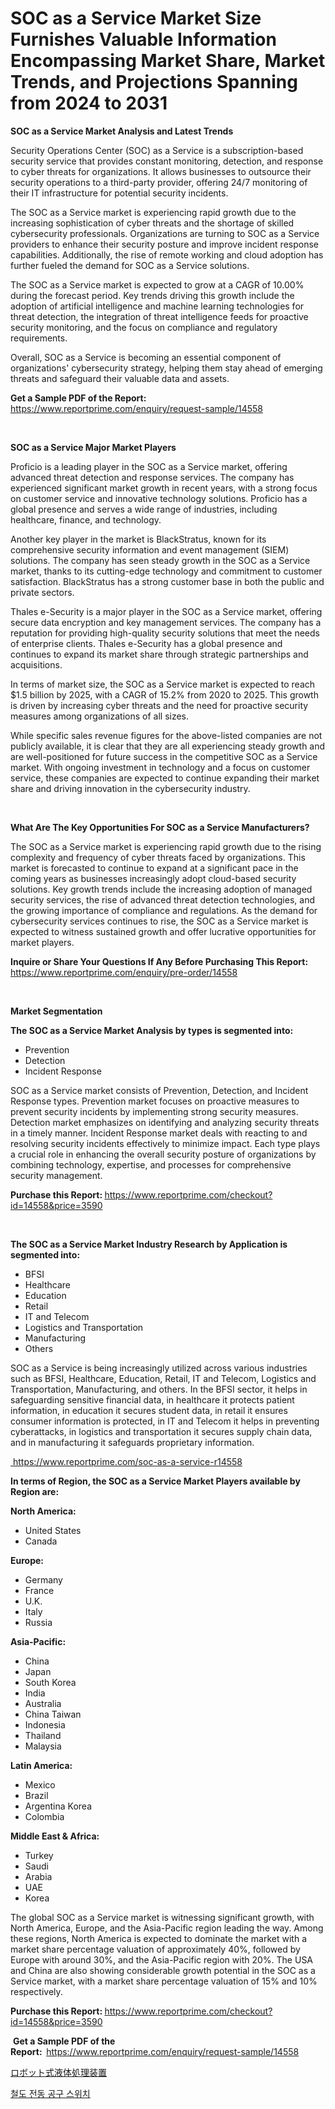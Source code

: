 <p><h1>SOC as a Service Market Size Furnishes Valuable Information Encompassing Market Share, Market Trends, and Projections Spanning from 2024 to 2031</h1></p><p><strong>SOC as a Service Market Analysis and Latest Trends</strong></p>
<p><p>Security Operations Center (SOC) as a Service is a subscription-based security service that provides constant monitoring, detection, and response to cyber threats for organizations. It allows businesses to outsource their security operations to a third-party provider, offering 24/7 monitoring of their IT infrastructure for potential security incidents.</p><p>The SOC as a Service market is experiencing rapid growth due to the increasing sophistication of cyber threats and the shortage of skilled cybersecurity professionals. Organizations are turning to SOC as a Service providers to enhance their security posture and improve incident response capabilities. Additionally, the rise of remote working and cloud adoption has further fueled the demand for SOC as a Service solutions.</p><p>The SOC as a Service market is expected to grow at a CAGR of 10.00% during the forecast period. Key trends driving this growth include the adoption of artificial intelligence and machine learning technologies for threat detection, the integration of threat intelligence feeds for proactive security monitoring, and the focus on compliance and regulatory requirements.</p><p>Overall, SOC as a Service is becoming an essential component of organizations' cybersecurity strategy, helping them stay ahead of emerging threats and safeguard their valuable data and assets.</p></p>
<p><strong>Get a Sample PDF of the Report:&nbsp;</strong> <a href="https://www.reportprime.com/enquiry/request-sample/14558">https://www.reportprime.com/enquiry/request-sample/14558</a></p>
<p>&nbsp;</p>
<p><strong>SOC as a Service Major Market Players</strong></p>
<p><p>Proficio is a leading player in the SOC as a Service market, offering advanced threat detection and response services. The company has experienced significant market growth in recent years, with a strong focus on customer service and innovative technology solutions. Proficio has a global presence and serves a wide range of industries, including healthcare, finance, and technology.</p><p>Another key player in the market is BlackStratus, known for its comprehensive security information and event management (SIEM) solutions. The company has seen steady growth in the SOC as a Service market, thanks to its cutting-edge technology and commitment to customer satisfaction. BlackStratus has a strong customer base in both the public and private sectors.</p><p>Thales e-Security is a major player in the SOC as a Service market, offering secure data encryption and key management services. The company has a reputation for providing high-quality security solutions that meet the needs of enterprise clients. Thales e-Security has a global presence and continues to expand its market share through strategic partnerships and acquisitions.</p><p>In terms of market size, the SOC as a Service market is expected to reach $1.5 billion by 2025, with a CAGR of 15.2% from 2020 to 2025. This growth is driven by increasing cyber threats and the need for proactive security measures among organizations of all sizes.</p><p>While specific sales revenue figures for the above-listed companies are not publicly available, it is clear that they are all experiencing steady growth and are well-positioned for future success in the competitive SOC as a Service market. With ongoing investment in technology and a focus on customer service, these companies are expected to continue expanding their market share and driving innovation in the cybersecurity industry.</p></p>
<p>&nbsp;</p>
<p><strong>What Are The Key Opportunities For SOC as a Service Manufacturers?</strong></p>
<p><p>The SOC as a Service market is experiencing rapid growth due to the rising complexity and frequency of cyber threats faced by organizations. This market is forecasted to continue to expand at a significant pace in the coming years as businesses increasingly adopt cloud-based security solutions. Key growth trends include the increasing adoption of managed security services, the rise of advanced threat detection technologies, and the growing importance of compliance and regulations. As the demand for cybersecurity services continues to rise, the SOC as a Service market is expected to witness sustained growth and offer lucrative opportunities for market players.</p></p>
<p><strong>Inquire or Share Your Questions If Any Before Purchasing This Report:</strong> <a href="https://www.reportprime.com/enquiry/pre-order/14558">https://www.reportprime.com/enquiry/pre-order/14558</a></p>
<p>&nbsp;</p>
<p><strong>Market Segmentation</strong></p>
<p><strong>The SOC as a Service Market Analysis by types is segmented into:</strong></p>
<p><ul><li>Prevention</li><li>Detection</li><li>Incident Response</li></ul></p>
<p><p>SOC as a Service market consists of Prevention, Detection, and Incident Response types. Prevention market focuses on proactive measures to prevent security incidents by implementing strong security measures. Detection market emphasizes on identifying and analyzing security threats in a timely manner. Incident Response market deals with reacting to and resolving security incidents effectively to minimize impact. Each type plays a crucial role in enhancing the overall security posture of organizations by combining technology, expertise, and processes for comprehensive security management.</p></p>
<p><strong>Purchase this Report:&nbsp;</strong><a href="https://www.reportprime.com/checkout?id=14558&price=3590">https://www.reportprime.com/checkout?id=14558&price=3590</a></p>
<p>&nbsp;</p>
<p><strong>The SOC as a Service Market Industry Research by Application is segmented into:</strong></p>
<p><ul><li>BFSI</li><li>Healthcare</li><li>Education</li><li>Retail</li><li>IT and Telecom</li><li>Logistics and Transportation</li><li>Manufacturing</li><li>Others</li></ul></p>
<p><p>SOC as a Service is being increasingly utilized across various industries such as BFSI, Healthcare, Education, Retail, IT and Telecom, Logistics and Transportation, Manufacturing, and others. In the BFSI sector, it helps in safeguarding sensitive financial data, in healthcare it protects patient information, in education it secures student data, in retail it ensures consumer information is protected, in IT and Telecom it helps in preventing cyberattacks, in logistics and transportation it secures supply chain data, and in manufacturing it safeguards proprietary information.</p></p>
<p><a href="https://www.reportprime.com/soc-as-a-service-r14558">&nbsp;https://www.reportprime.com/soc-as-a-service-r14558</a></p>
<p><strong>In terms of Region, the SOC as a Service Market Players available by Region are:</strong></p>
<p>
    <p> <strong> North America: </strong>
        <ul>
            <li>United States</li>
            <li>Canada</li>
        </ul>
        </p> 
    <p> <strong> Europe: </strong>
        <ul>
            <li>Germany</li>
            <li>France</li>
            <li>U.K.</li>
            <li>Italy</li>
            <li>Russia</li>
        </ul>
        </p> 
    <p> <strong> Asia-Pacific: </strong>
        <ul>
            <li>China</li>
            <li>Japan</li>
            <li>South Korea</li>
            <li>India</li>
            <li>Australia</li>
            <li>China Taiwan</li>
            <li>Indonesia</li>
            <li>Thailand</li>
            <li>Malaysia</li>
        </ul>
        </p> 
    <p> <strong> Latin America: </strong>
        <ul>
            <li>Mexico</li>
            <li>Brazil</li>
            <li>Argentina Korea</li>
            <li>Colombia</li>
        </ul>
        </p> 
    <p> <strong> Middle East & Africa: </strong>
        <ul>
            <li>Turkey</li>
            <li>Saudi</li>
            <li>Arabia</li>
            <li>UAE</li>
            <li>Korea</li>
        </ul>
    </p>
    </p>
<p><p>The global SOC as a Service market is witnessing significant growth, with North America, Europe, and the Asia-Pacific region leading the way. Among these regions, North America is expected to dominate the market with a market share percentage valuation of approximately 40%, followed by Europe with around 30%, and the Asia-Pacific region with 20%. The USA and China are also showing considerable growth potential in the SOC as a Service market, with a market share percentage valuation of 15% and 10% respectively.</p></p>
<p><strong>Purchase this Report: </strong><a href="https://www.reportprime.com/checkout?id=14558&price=3590">https://www.reportprime.com/checkout?id=14558&price=3590</a></p>
<p>&nbsp;<strong>Get a Sample PDF of the Report:&nbsp;&nbsp;</strong><a href="https://www.reportprime.com/enquiry/request-sample/14558">https://www.reportprime.com/enquiry/request-sample/14558</a></p>
<p><strong></strong></p>
<p><p><a href="https://github.com/pepo3k/Market-Research-Report-List-3/blob/main/124070986978.md">ロボット式液体処理装置</a></p><p><a href="https://github.com/vss5505pa7z1p/Market-Research-Report-List-4/blob/main/6690983107794.md">철도 전동 공구 스위치</a></p></p>